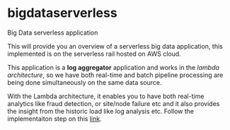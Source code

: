 # bigdataserverless
Big Data serverless application

This will provide you an overview of a serverless big data application, this implemented is on the serverless rail hosted on AWS cloud. 

This application is a **log aggregator** application and works in the _lambda architecture_, so we have both real-time and batch pipeline processing are being done simultaneously on the same data source.  

With the Lambda architecture, it enables you to have both real-time analytics like fraud detection, or site/node failure etc and it also provides the insight from the historic load like log analysis etc. Follow the implementaiton step on this [link](https://github.com/PuneetBabbar/bigdataserverless/blob/master/Implement.md).
